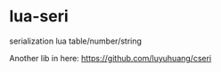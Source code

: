 # lua-seri
serialization lua table/number/string

Another lib in here: https://github.com/luyuhuang/cseri
